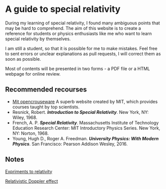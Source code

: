 # A guide to special relativity 



During my learning of special relativity, I found many ambiguous points that may be hard to comprehend. The aim of this website is to create a reference for students or physics enthusiasts  like me who want to learn special relativity by themselves. 

I am still a student, so that it is possible for me to make mistakes. Feel free to sent errors or unclear explanations as pull requests, I will correct them as soon as possible. 

Most of contents will be presented in two forms -  a PDF file or a HTML webpage for online review. 




## Recommended recourses

* [Mit opencrouseware](https://ocw.mit.edu/) A superb website created by MIT, which provides courses taught by top scientists.
* Resnick, Robert. ___Introduction to Special Relativity___. New York, NY: Wiley, 1968. 
* French, A. P. ___Special Relativity___. Massachusetts Institute of Technology Education Research Center: MIT Introductory Physics Series. New York, NY: Norton, 1968.
* Young, Hugh D., Roger A. Freedman. ___University Physics: With Modern Physics___. San Francisco: Pearson Addison Wesley, 2016.

## Notes 

[Expriments to relativity](https://qztiz.github.io/notes/Perplexities%20in%20the%20propagation%20of%20light.html)

[Relativistic Doppler effect](https://qztiz.github.io/notes/Doppler%20effect.html)
